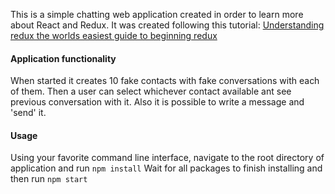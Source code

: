 This is a simple chatting web application created in order to learn more about React and Redux.
It was created following this tutorial: [Understanding redux the worlds easiest guide to beginning redux](https://medium.freecodecamp.org/understanding-redux-the-worlds-easiest-guide-to-beginning-redux-c695f45546f6)


#### Application functionality
When started it creates 10 fake contacts with fake conversations with each of them. Then a user can select whichever contact available ant see previous conversation with it. Also it is possible to write a message and 'send' it.


#### Usage
Using your favorite command line interface, navigate to the root directory of application and run ``` npm install ```
Wait for all packages to finish installing and then run ``` npm start ```
